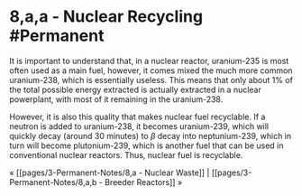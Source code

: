 # 8,a,a - Nuclear Recycling #Permanent 
It is important to understand that, in a nuclear reactor, uranium-235 is most often used as a main fuel, however, it comes mixed the much more common uranium-238, which is essentially useless. This means that only about 1% of the total possible energy extracted is actually extracted in a nuclear powerplant, with most of it remaining in the uranium-238.

However, it is also this quality that makes nuclear fuel recyclable. If a neutron is added to uranium-238, it becomes uranium-239, which will quickly decay (around 30 minutes) to $\beta$ decay into neptunium-239, which in turn will become plutonium-239, which is another fuel that can be used in conventional nuclear reactors. Thus, nuclear fuel is recyclable.

« [[pages/3-Permanent-Notes/8,a - Nuclear Waste]] | [[pages/3-Permanent-Notes/8,a,b - Breeder Reactors]] »